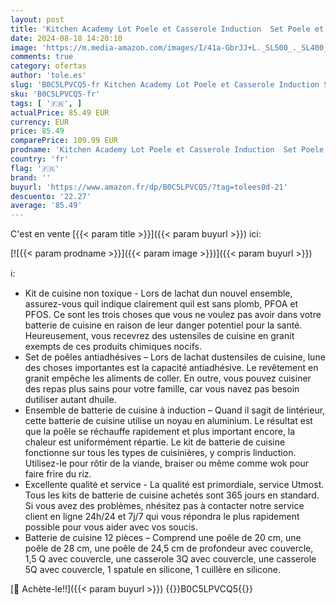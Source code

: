 ```yaml
---
layout: post
title: 'Kitchen Academy Lot Poele et Casserole Induction  Set Poele et Casserole Induction 12 Pièces Batterie de Cuisine avec Couvercle  Revêtement Antiadhésif'
date: 2024-08-18 14:20:10
image: 'https://m.media-amazon.com/images/I/41a-GbrJJ+L._SL500_._SL400_.jpg'
comments: true
category: ofertas
author: 'tole.es'
slug: 'B0C5LPVCQ5-fr Kitchen Academy Lot Poele et Casserole Induction Set Poele...'
sku: 'B0C5LPVCQ5-fr'
tags: [ '🇫🇷', ]
actualPrice: 85.49 EUR
currency: EUR
price: 85.49
comparePrice: 109.99 EUR
prodname: 'Kitchen Academy Lot Poele et Casserole Induction  Set Poele et Casserole Induction 12 Pièces Batterie de Cuisine avec Couvercle  Revêtement Antiadhésif'
country: 'fr'
flag: '🇫🇷'
brand: ''
buyurl: 'https://www.amazon.fr/dp/B0C5LPVCQ5/?tag=tolees0d-21'
descuento: '22.27'
average: '85.49'
---
```


C'est en vente [{{< param title >}}]({{< param buyurl >}}) ici:

[![{{< param prodname >}}]({{< param image >}})]({{< param buyurl >}})

ℹ️:

- Kit de cuisine non toxique - Lors de lachat dun nouvel ensemble, assurez-vous quil indique clairement quil est sans plomb, PFOA et PFOS. Ce sont les trois choses que vous ne voulez pas avoir dans votre batterie de cuisine en raison de leur danger potentiel pour la santé. Heureusement, vous recevrez des ustensiles de cuisine en granit exempts de ces produits chimiques nocifs.
- Set de poêles antiadhésives – Lors de lachat dustensiles de cuisine, lune des choses importantes est la capacité antiadhésive. Le revêtement en granit empêche les aliments de coller. En outre, vous pouvez cuisiner des repas plus sains pour votre famille, car vous navez pas besoin dutiliser autant dhuile.
- Ensemble de batterie de cuisine à induction – Quand il sagit de lintérieur, cette batterie de cuisine utilise un noyau en aluminium. Le résultat est que la poêle se réchauffe rapidement et plus important encore, la chaleur est uniformément répartie. Le kit de batterie de cuisine fonctionne sur tous les types de cuisinières, y compris linduction. Utilisez-le pour rôtir de la viande, braiser ou même comme wok pour faire frire du riz.
- Excellente qualité et service - La qualité est primordiale, service Utmost. Tous les kits de batterie de cuisine achetés sont 365 jours en standard. Si vous avez des problèmes, nhésitez pas à contacter notre service client en ligne 24h/24 et 7j/7 qui vous répondra le plus rapidement possible pour vous aider avec vos soucis.
- Batterie de cuisine 12 pièces – Comprend une poêle de 20 cm, une poêle de 28 cm, une poêle de 24,5 cm de profondeur avec couvercle, 1,5 Q avec couvercle, une casserole 3Q avec couvercle, une casserole 5Q avec couvercle, 1 spatule en silicone, 1 cuillère en silicone.

[🛒 Achète-le!!]({{< param buyurl >}})
{{<world>}}B0C5LPVCQ5{{</world>}}
